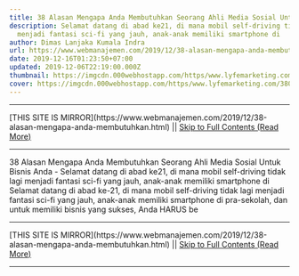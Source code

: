 ```yaml
---
title: 38 Alasan Mengapa Anda Membutuhkan Seorang Ahli Media Sosial Untuk Bisnis Anda
description: Selamat datang di abad ke21, di mana mobil self-driving tidak lagi
  menjadi fantasi sci-fi yang jauh, anak-anak memiliki smartphone di
author: Dimas Lanjaka Kumala Indra
url: https://www.webmanajemen.com/2019/12/38-alasan-mengapa-anda-membutuhkan.html
date: 2019-12-16T01:23:50+07:00
updated: 2019-12-06T22:19:00.000Z
thumbnail: https://imgcdn.000webhostapp.com/https/www.lyfemarketing.com/380def9044953d917ff4a115d32bc760.png
cover: https://imgcdn.000webhostapp.com/https/www.lyfemarketing.com/380def9044953d917ff4a115d32bc760.png
---
```


<hr/> [THIS SITE IS MIRROR](https://www.webmanajemen.com/2019/12/38-alasan-mengapa-anda-membutuhkan.html) || <a href="https://www.webmanajemen.com/2019/12/38-alasan-mengapa-anda-membutuhkan.html" rel="follow" class="button" id="read-more">Skip to Full Contents (Read More)</a> <hr/> 38 Alasan Mengapa Anda Membutuhkan Seorang Ahli Media Sosial Untuk Bisnis Anda - Selamat datang di abad ke21, di mana mobil self-driving tidak lagi menjadi fantasi sci-fi yang jauh, anak-anak memiliki smartphone di Selamat datang di abad ke-21, di mana mobil self-driving tidak lagi menjadi fantasi sci-fi yang jauh, anak-anak memiliki smartphone di pra-sekolah, dan untuk memiliki bisnis yang sukses, Anda HARUS be <hr/> [THIS SITE IS MIRROR](https://www.webmanajemen.com/2019/12/38-alasan-mengapa-anda-membutuhkan.html) || <a href="https://www.webmanajemen.com/2019/12/38-alasan-mengapa-anda-membutuhkan.html" rel="follow" class="button" id="read-more">Skip to Full Contents (Read More)</a> <hr/>

<script>
    if (location.host.includes('dimaslanjaka12')) {
      location.replace('https://www.webmanajemen.com/2019/12/38-alasan-mengapa-anda-membutuhkan.html');
    }
  </script>